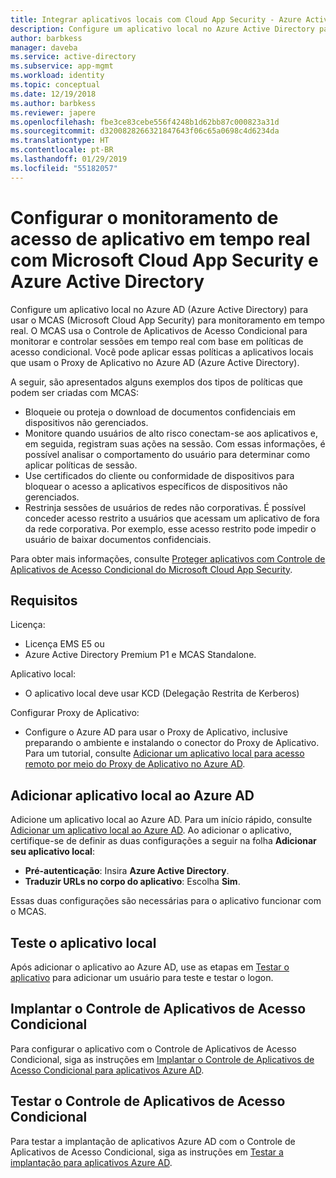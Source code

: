 ```yaml
---
title: Integrar aplicativos locais com Cloud App Security - Azure Active Directory | Microsoft Docs
description: Configure um aplicativo local no Azure Active Directory para trabalhar com MCAS (Microsoft Cloud App Security). Use o Controle de Aplicativos de Acesso Condicional do MCAS para monitorar e controlar sessões em tempo real com base em políticas de acesso condicional. Você pode aplicar essas políticas a aplicativos locais que usam o Proxy de Aplicativo no Azure AD (Azure Active Directory).
author: barbkess
manager: daveba
ms.service: active-directory
ms.subservice: app-mgmt
ms.workload: identity
ms.topic: conceptual
ms.date: 12/19/2018
ms.author: barbkess
ms.reviewer: japere
ms.openlocfilehash: fbe3ce83cebe556f4248b1d62bb87c000823a31d
ms.sourcegitcommit: d3200828266321847643f06c65a0698c4d6234da
ms.translationtype: HT
ms.contentlocale: pt-BR
ms.lasthandoff: 01/29/2019
ms.locfileid: "55182057"
---
```

# <a name="configure-real-time-application-access-monitoring-with-microsoft-cloud-app-security-and-azure-active-directory"></a>Configurar o monitoramento de acesso de aplicativo em tempo real com Microsoft Cloud App Security e Azure Active Directory
Configure um aplicativo local no Azure AD (Azure Active Directory) para usar o MCAS (Microsoft Cloud App Security) para monitoramento em tempo real. O MCAS usa o Controle de Aplicativos de Acesso Condicional para monitorar e controlar sessões em tempo real com base em políticas de acesso condicional. Você pode aplicar essas políticas a aplicativos locais que usam o Proxy de Aplicativo no Azure AD (Azure Active Directory).

A seguir, são apresentados alguns exemplos dos tipos de políticas que podem ser criadas com MCAS:

- Bloqueie ou proteja o download de documentos confidenciais em dispositivos não gerenciados.
- Monitore quando usuários de alto risco conectam-se aos aplicativos e, em seguida, registram suas ações na sessão. Com essas informações, é possível analisar o comportamento do usuário para determinar como aplicar políticas de sessão.
- Use certificados do cliente ou conformidade de dispositivos para bloquear o acesso a aplicativos específicos de dispositivos não gerenciados.
- Restrinja sessões de usuários de redes não corporativas. É possível conceder acesso restrito a usuários que acessam um aplicativo de fora da rede corporativa. Por exemplo, esse acesso restrito pode impedir o usuário de baixar documentos confidenciais.

Para obter mais informações, consulte [Proteger aplicativos com Controle de Aplicativos de Acesso Condicional do Microsoft Cloud App Security](/cloud-app-security/proxy-intro-aad).

## <a name="requirements"></a>Requisitos

Licença:

- Licença EMS E5 ou 
- Azure Active Directory Premium P1 e MCAS Standalone.

Aplicativo local:

- O aplicativo local deve usar KCD (Delegação Restrita de Kerberos)

Configurar Proxy de Aplicativo:

- Configure o Azure AD para usar o Proxy de Aplicativo, inclusive preparando o ambiente e instalando o conector do Proxy de Aplicativo. Para um tutorial, consulte [Adicionar um aplicativo local para acesso remoto por meio do Proxy de Aplicativo no Azure AD](application-proxy-add-on-premises-application.md). 

## <a name="add-on-premises-application-to-azure-ad"></a>Adicionar aplicativo local ao Azure AD

Adicione um aplicativo local ao Azure AD. Para um início rápido, consulte [Adicionar um aplicativo local ao Azure AD](application-proxy-add-on-premises-application.md#add-an-on-premises-app-to-azure-ad). Ao adicionar o aplicativo, certifique-se de definir as duas configurações a seguir na folha **Adicionar seu aplicativo local**:

- **Pré-autenticação**: Insira **Azure Active Directory**.
- **Traduzir URLs no corpo do aplicativo**: Escolha **Sim**.

Essas duas configurações são necessárias para o aplicativo funcionar com o MCAS.

## <a name="test-the-on-premises-application"></a>Teste o aplicativo local

Após adicionar o aplicativo ao Azure AD, use as etapas em [Testar o aplicativo](application-proxy-add-on-premises-application.md#test-the-application) para adicionar um usuário para teste e testar o logon. 

## <a name="deploy-conditional-access-app-control"></a>Implantar o Controle de Aplicativos de Acesso Condicional

Para configurar o aplicativo com o Controle de Aplicativos de Acesso Condicional, siga as instruções em [Implantar o Controle de Aplicativos de Acesso Condicional para aplicativos Azure AD](/cloud-app-security/proxy-deployment-aad).


## <a name="test-conditional-access-app-control"></a>Testar o Controle de Aplicativos de Acesso Condicional

Para testar a implantação de aplicativos Azure AD com o Controle de Aplicativos de Acesso Condicional, siga as instruções em [Testar a implantação para aplicativos Azure AD](/cloud-app-security/proxy-deployment-aad).





